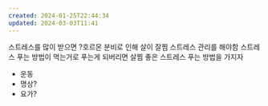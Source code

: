 ```yaml
---
created: 2024-01-25T22:44:34
updated: 2024-03-03T11:41
---
```

스트레스를 많이 받으면 ?호르몬 분비로 인해 살이 잘찜
스트레스 관리를 해야함
스트레스 푸는 방법이 먹는거로 푸는게 되버리면 살찜
좋은 스트레스 푸는 방법을 가지자
- 운동
- 명상?
- 요가?